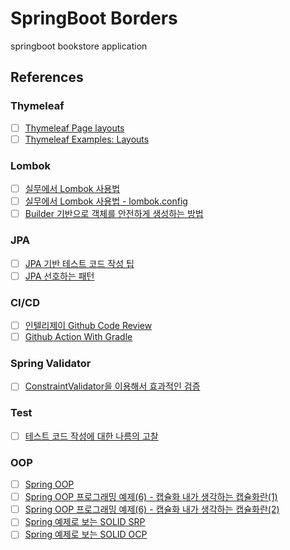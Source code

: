 # SpringBoot Borders

springboot bookstore application

## References

### Thymeleaf
- [ ] [Thymeleaf Page layouts](https://www.thymeleaf.org/doc/articles/layouts.html)
- [ ] [Thymeleaf Examples: Layouts](https://github.com/thymeleaf/thymeleafexamples-layouts)

### Lombok
- [ ] [실무에서 Lombok 사용법](https://cheese10yun.github.io/lombok/)
- [ ] [실무에서 Lombok 사용법 - lombok.config](https://cheese10yun.github.io/lombok-config/)
- [ ] [Builder 기반으로 객체를 안전하게 생성하는 방법](https://cheese10yun.github.io/spring-builder-pattern/)

### JPA
- [ ] [JPA 기반 테스트 코드 작성 팁](https://cheese10yun.github.io/jpa-test-support/)
- [ ] [JPA 선호하는 패턴](https://cheese10yun.github.io/jpa-preference/)

### CI/CD
- [ ] [인텔리제이 Github Code Review](https://cheese10yun.github.io/intellij-code-review/)
- [ ] [Github Action With Gradle](https://cheese10yun.github.io/github-action-1/)

### Spring Validator
- [ ] [ConstraintValidator을 이용해서 효과적인 검증](https://cheese10yun.github.io/ConstraintValidator/)

### Test
- [ ] [테스트 코드 작성에 대한 나름의 고찰](https://cheese10yun.github.io/spring-about-test/)

### OOP
- [ ] [Spring OOP](https://cheese10yun.github.io/tags/#OOP)
- [ ] [Spring OOP 프로그래밍 예제(6) - 캡슐화 내가 생각하는 캡슐화란(1)](https://cheese10yun.github.io/encapsulation-part-1/)
- [ ] [Spring OOP 프로그래밍 예제(6) - 캡슐화 내가 생각하는 캡슐화란(2)](https://cheese10yun.github.io/encapsulation-part-2/)
- [ ] [Spring 예제로 보는 SOLID SRP](https://cheese10yun.github.io/spring-solid-srp/)
- [ ] [Spring 예제로 보는 SOLID OCP](https://cheese10yun.github.io/spring-solid-ocp/)
